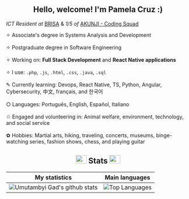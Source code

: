 ### <h2 align="center"> Hello, welcome! I'm Pamela Cruz :)</h2>

*ICT Resident at* [BRISA](https://www.linkedin.com/company/brisabr/mycompany/)  &  *1/5 of* [AKUNJI - Coding Squad](https://github.com/AKUNJI-Coding-Squad)<br>

✧ Associate's degree in Systems Analysis and Development
<br>
<br>
✧ Postgraduate degree in Software Engineering
<br>
<br>
✧ Working on: **Full Stack Development** and **React Native applications**
<br>
<br>
✧ I use: `.php`, `.js`, `.html`, `.css`, `.java`, `.sql`
<br>
<br>
✎ Currently learning: Devops, React Native, TS, Python, Angular, Cybersecurity, 中文, français, and 한국어
<br>
<br>
○ Languages: Português, English, Español, Italiano
<br>
<br>
♲ Engaged and volunteering in: Animal welfare, environment, technology, and social service
<br>
<br>
✿ Hobbies: Martial arts, hiking, traveling, concerts, museums, binge-watching series, fashion shows, chess, and playing guitar

<div align="center">

<h2 align="center"> <img src="https://em-content.zobj.net/source/animated-noto-color-emoji/356/rocket_1f680.gif" width="30" height="23"> Stats <img src="https://em-content.zobj.net/source/animated-noto-color-emoji/356/rocket_1f680.gif" width="30" height="23"> </h2>

<div align="center">

| My statistics                                                                                                                                                            | Main languages                                                                                                                                                                     |
| ------------------------------------------------------------------------------------------------------------------------------------------------------------------------ | ---------------------------------------------------------------------------------------------------------------------------------------------------------------------------------- |
| ![Umutambyi Gad's github stats](https://github-readme-stats.vercel.app/api?username=pmlcrz&show_icons=true&hide_border=true&count_private=true&theme=radical) | ![Top Languages](https://github-readme-stats.vercel.app/api/top-langs/?username=pmlcrz&langs_count=10&count_private=true&hide_border=true&theme=radical&layout=compact) |

</div>
</div>
